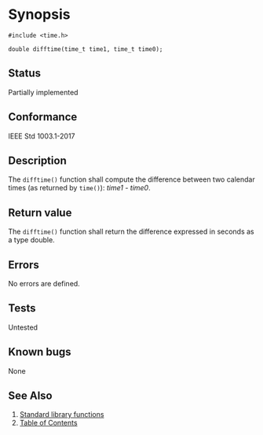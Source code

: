 # Synopsis

`#include <time.h>`</br>

`double difftime(time_t time1, time_t time0);`</br>

## Status

Partially implemented

## Conformance

IEEE Std 1003.1-2017

## Description

The `difftime()` function shall compute the difference between two calendar times
(as returned by `time()`): _time1_ - _time0_.

## Return value

The `difftime()` function shall return the difference expressed in seconds as a type double.

## Errors

No errors are defined.

## Tests

Untested

## Known bugs

None

## See Also

1. [Standard library functions](../README.md)
2. [Table of Contents](../../../README.md)
